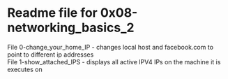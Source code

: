 # Readme file for 0x08-networking_basics_2

File 0-change_your_home_IP - changes local host and facebook.com to point to different ip addresses  
File 1-show_attached_IPS - displays all active IPV4 IPs on the machine it is executes on
